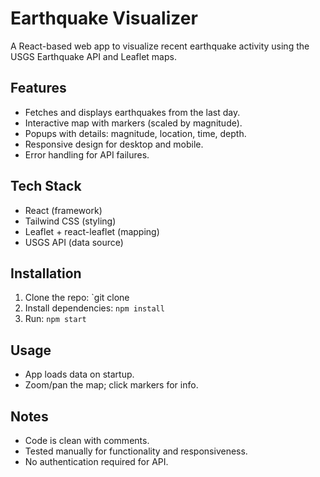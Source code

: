 # Earthquake Visualizer

A React-based web app to visualize recent earthquake activity using the USGS Earthquake API and Leaflet maps.

## Features
- Fetches and displays earthquakes from the last day.
- Interactive map with markers (scaled by magnitude).
- Popups with details: magnitude, location, time, depth.
- Responsive design for desktop and mobile.
- Error handling for API failures.

## Tech Stack
- React (framework)
- Tailwind CSS (styling)
- Leaflet + react-leaflet (mapping)
- USGS API (data source)

## Installation
1. Clone the repo: `git clone 
2. Install dependencies: `npm install`
3. Run: `npm start`

## Usage
- App loads data on startup.
- Zoom/pan the map; click markers for info.

## Notes
- Code is clean with comments.
- Tested manually for functionality and responsiveness.
- No authentication required for API.